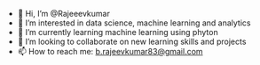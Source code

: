 - 👋 Hi, I’m @Rajeeevkumar
- 👀 I’m interested in data science, machine learning and analytics
- 🌱 I’m currently learning machine learning using phyton
- 💞️ I’m looking to collaborate on new learning skills and projects
- 📫 How to reach me: b.rajeevkumar83@gmail.com

<!---
Rajeeevkumar/Rajeeevkumar is a ✨ special ✨ repository because its `README.md` (this file) appears on your GitHub profile.
You can click the Preview link to take a look at your changes.
--->
